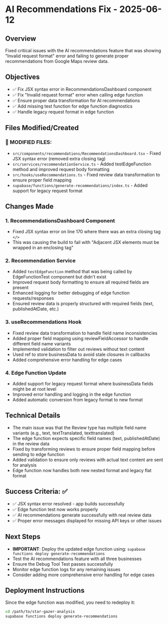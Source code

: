 # AI Recommendations Fix - 2025-06-12

## Overview
Fixed critical issues with the AI recommendations feature that was showing "Invalid request format" error and failing to generate proper recommendations from Google Maps review data.

## Objectives
- ✅ Fix JSX syntax error in RecommendationsDashboard component
- ✅ Fix "Invalid request format" error when calling edge function
- ✅ Ensure proper data transformation for AI recommendations
- ✅ Add missing test function for edge function diagnostics
- ✅ Handle legacy request format in edge function

## Files Modified/Created

### 🔄 MODIFIED FILES:
- `src/components/recommendations/RecommendationsDashboard.tsx` - Fixed JSX syntax error (removed extra closing tag)
- `src/services/recommendationService.ts` - Added testEdgeFunction method and improved request body formatting
- `src/hooks/useRecommendations.ts` - Fixed review data transformation to ensure proper field mapping
- `supabase/functions/generate-recommendations/index.ts` - Added support for legacy request format

## Changes Made

### 1. RecommendationsDashboard Component
- Fixed JSX syntax error on line 170 where there was an extra closing tag `</>`
- This was causing the build to fail with "Adjacent JSX elements must be wrapped in an enclosing tag"

### 2. Recommendation Service
- Added `testEdgeFunction` method that was being called by EdgeFunctionTest component but didn't exist
- Improved request body formatting to ensure all required fields are present
- Enhanced logging for better debugging of edge function requests/responses
- Ensured review data is properly structured with required fields (text, publishedAtDate, etc.)

### 3. useRecommendations Hook
- Fixed review data transformation to handle field name inconsistencies
- Added proper field mapping using reviewFieldAccessor to handle different field name variants
- Implemented validation to filter out reviews without text content
- Used ref to store businessData to avoid stale closures in callbacks
- Added comprehensive error handling for edge cases

### 4. Edge Function Update
- Added support for legacy request format where businessData fields might be at root level
- Improved error handling and logging in the edge function
- Added automatic conversion from legacy format to new format

## Technical Details
- The main issue was that the Review type has multiple field name variants (e.g., text, textTranslated, texttranslated)
- The edge function expects specific field names (text, publishedAtDate) in the review data
- Fixed by transforming reviews to ensure proper field mapping before sending to edge function
- Added validation to ensure only reviews with actual text content are sent for analysis
- Edge function now handles both new nested format and legacy flat format

## Success Criteria: ✅
- ✅ JSX syntax error resolved - app builds successfully
- ✅ Edge function test now works properly
- ✅ AI recommendations generate successfully with real review data
- ✅ Proper error messages displayed for missing API keys or other issues

## Next Steps
- **IMPORTANT**: Deploy the updated edge function using: `supabase functions deploy generate-recommendations`
- Test the AI recommendations feature with all three businesses
- Ensure the Debug Tool Test passes successfully
- Monitor edge function logs for any remaining issues
- Consider adding more comprehensive error handling for edge cases

## Deployment Instructions
Since the edge function was modified, you need to redeploy it:
```bash
cd /path/to/star-gazer-analysis
supabase functions deploy generate-recommendations
```
